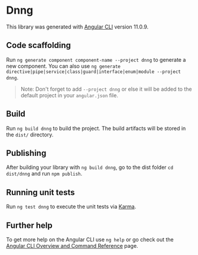# Dnng

This library was generated with [Angular CLI](https://github.com/angular/angular-cli) version 11.0.9.

## Code scaffolding

Run `ng generate component component-name --project dnng` to generate a new component. You can also use `ng generate directive|pipe|service|class|guard|interface|enum|module --project dnng`.
> Note: Don't forget to add `--project dnng` or else it will be added to the default project in your `angular.json` file. 

## Build

Run `ng build dnng` to build the project. The build artifacts will be stored in the `dist/` directory.

## Publishing

After building your library with `ng build dnng`, go to the dist folder `cd dist/dnng` and run `npm publish`.

## Running unit tests

Run `ng test dnng` to execute the unit tests via [Karma](https://karma-runner.github.io).

## Further help

To get more help on the Angular CLI use `ng help` or go check out the [Angular CLI Overview and Command Reference](https://angular.io/cli) page.
